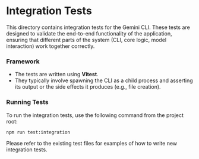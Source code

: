 # Integration Tests

This directory contains integration tests for the Gemini CLI. These tests are designed to validate the end-to-end functionality of the application, ensuring that different parts of the system (CLI, core logic, model interaction) work together correctly.

### Framework

- The tests are written using **Vitest**.
- They typically involve spawning the CLI as a child process and asserting its output or the side effects it produces (e.g., file creation).

### Running Tests

To run the integration tests, use the following command from the project root:

```bash
npm run test:integration
```

Please refer to the existing test files for examples of how to write new integration tests. 